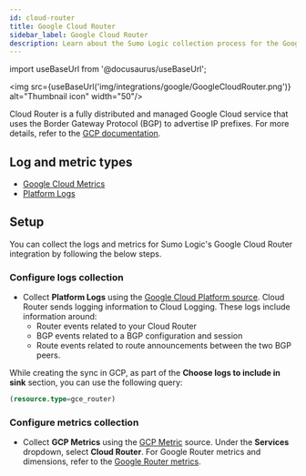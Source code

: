 ```yaml
---
id: cloud-router
title: Google Cloud Router
sidebar_label: Google Cloud Router
description: Learn about the Sumo Logic collection process for the Google Cloud Router service.
---
```


import useBaseUrl from '@docusaurus/useBaseUrl';

<img src={useBaseUrl('img/integrations/google/GoogleCloudRouter.png')} alt="Thumbnail icon" width="50"/>

Cloud Router is a fully distributed and managed Google Cloud service that uses the Border Gateway Protocol (BGP) to advertise IP prefixes. For more details, refer to the [GCP documentation](https://cloud.google.com/network-connectivity/docs/router/concepts/overview).

## Log and metric types

* [Google Cloud Metrics](https://cloud.google.com/monitoring/api/metrics_gcp)
* [Platform Logs](https://docs.aws.amazon.com/appflow/latest/userguide/monitoring-cloudwatch.html)

## Setup

You can collect the logs and metrics for Sumo Logic's Google Cloud Router integration by following the below steps.

### Configure logs collection

* Collect **Platform Logs** using the [Google Cloud Platform source](/docs/send-data/hosted-collectors/google-source/google-cloud-platform-source). Cloud Router sends logging information to Cloud Logging. These logs include information around:
    - Router events related to your Cloud Router
    - BGP events related to a BGP configuration and session
    - Route events related to route announcements between the two BGP peers.

While creating the sync in GCP, as part of the **Choose logs to include in sink** section, you can use the following query:
   ```sql
   (resource.type=gce_router)
   ```

### Configure metrics collection

* Collect **GCP Metrics** using the [GCP Metric](/docs/send-data/hosted-collectors/google-source/gcp-metrics-source/) source. Under the **Services** dropdown, select **Cloud Router**. For Google Router metrics and dimensions, refer to the [Google Router metrics](https://cloud.google.com/monitoring/api/metrics_gcp#gcp-router).
